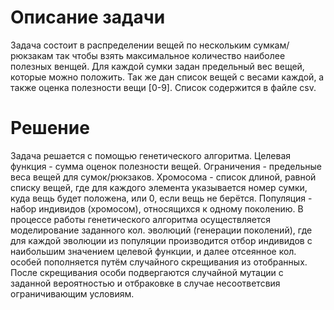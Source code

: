 # Описание задачи
Задача состоит в распределении вещей по нескольким сумкам/рюкзакам так чтобы взять максимальное количество наиболее полезных венщей. Для каждой сумки задан предельный вес вещей, которые можно положить. Так же дан список вещей с весами каждой, а также оценка полезности вещи [0-9]. Список содержится в файле csv.
# Решение
Задача решается с помощью генетического алгоритма.
Целевая функция - сумма оценок полезности вещей.
Ограничения - предельные веса вещей для сумок/рюкзаков.
Хромосома - список длиной, равной списку вещей, где для каждого элемента указывается номер сумки, куда вещь будет положена, или 0, если вещь не берётся.
Популяция - набор индивидов (хромосом), относящихся к одному поколению.
В процессе работы генетического алгоритма осуществляется моделирование заданного кол. эволюций (генерации поколений), где для каждой эволюции из популяции производится отбор индивидов с наибольшим значением целевой функции, и далее отсеянное кол. особей пополняется путём случайного скрещивания из отобранных. После скрещивания особи подвергаются случайной мутации с заданной вероятностью и отбраковке в случае несоответсвия ограничивающим условиям.
